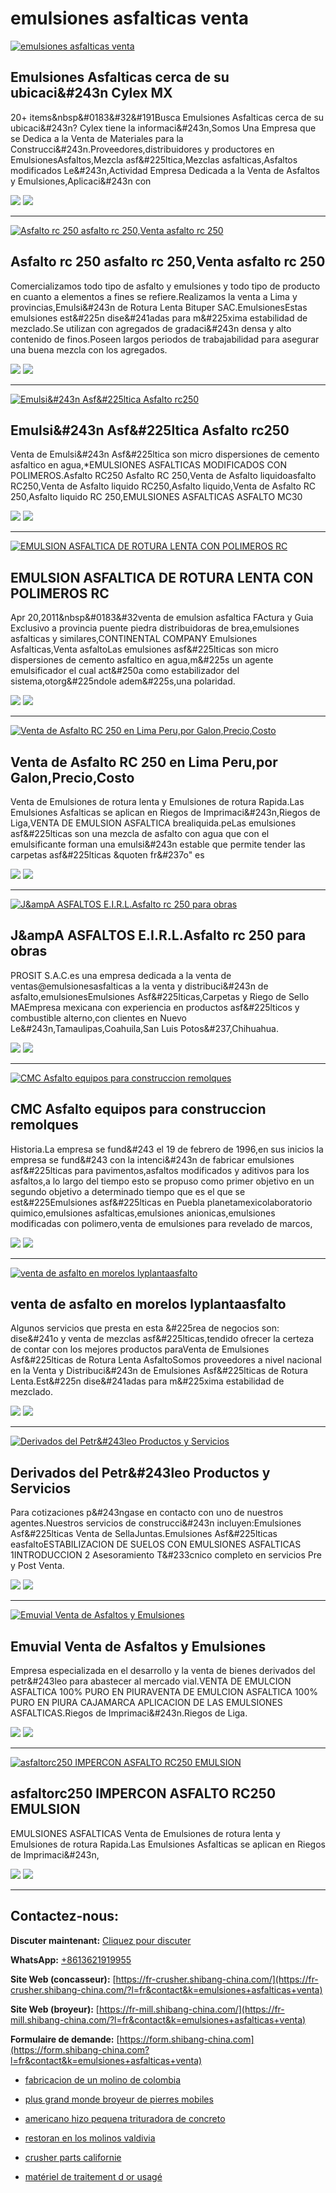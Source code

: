# emulsiones asfalticas venta

<a href="https://swt.shibang-china.com/?l=fr&img&k=emulsiones+asfalticas+venta" target="_blank">![emulsiones asfalticas venta](http://static.shibang-china.com/all-800x300/1289.jpg)</a>

## Emulsiones Asfalticas cerca de su ubicaci&#243n Cylex MX
20+ items&nbsp&#0183&#32&#191Busca Emulsiones Asfalticas cerca de su ubicaci&#243n? Cylex tiene la informaci&#243n,Somos Una Empresa que se Dedica a la Venta de Materiales para la Construcci&#243n.Proveedores,distribuidores y productores en EmulsionesAsfaltos,Mezcla asf&#225ltica,Mezclas asfalticas,Asfaltos modificados Le&#243n,Actividad Empresa Dedicada a la Venta de Asfaltos y Emulsiones,Aplicaci&#243n con


<a href="https://whatsapp.shibangsoft.com/WhatsApp.php" target="_blank" title="WhatsApp">![](http://static.shibang-china.com/icon/whatsapp.png)</a> <a href="https://swt.shibang-china.com/?l=fr&icon&k=emulsiones+asfalticas+venta" target="_blank">![](http://static.shibang-china.com/icon/chat-fr.png)</a>

---

<a href="https://swt.shibang-china.com/?l=fr&img&k=emulsiones+asfalticas+venta" target="_blank">![Asfalto rc 250 asfalto rc 250,Venta asfalto rc 250](http://static.shibang-china.com/all-800x300/791.jpg)</a>

## Asfalto rc 250 asfalto rc 250,Venta asfalto rc 250
Comercializamos todo tipo de asfalto y emulsiones y todo tipo de producto en cuanto a elementos a fines se refiere.Realizamos la venta a Lima y provincias,Emulsi&#243n de Rotura Lenta Bituper SAC.EmulsionesEstas emulsiones est&#225n dise&#241adas para m&#225xima estabilidad de mezclado.Se utilizan con agregados de gradaci&#243n densa y alto contenido de finos.Poseen largos periodos de trabajabilidad para asegurar una buena mezcla con los agregados.


<a href="https://whatsapp.shibangsoft.com/WhatsApp.php" target="_blank" title="WhatsApp">![](http://static.shibang-china.com/icon/whatsapp.png)</a> <a href="https://swt.shibang-china.com/?l=fr&icon&k=emulsiones+asfalticas+venta" target="_blank">![](http://static.shibang-china.com/icon/chat-fr.png)</a>

---

<a href="https://swt.shibang-china.com/?l=fr&img&k=emulsiones+asfalticas+venta" target="_blank">![Emulsi&#243n Asf&#225ltica Asfalto rc250](http://static.shibang-china.com/all-800x300/683.jpg)</a>

## Emulsi&#243n Asf&#225ltica Asfalto rc250
Venta de Emulsi&#243n Asf&#225ltica son micro dispersiones de cemento asfaltico en agua,*EMULSIONES ASFALTICAS MODIFICADOS CON POLIMEROS.Asfalto RC250 Asfalto RC 250,Venta de Asfalto liquidoasfalto RC250,Venta de Asfalto liquido RC250,Asfalto liquido,Venta de Asfalto RC 250,Asfalto liquido RC 250,EMULSIONES ASFALTICAS ASFALTO MC30


<a href="https://whatsapp.shibangsoft.com/WhatsApp.php" target="_blank" title="WhatsApp">![](http://static.shibang-china.com/icon/whatsapp.png)</a> <a href="https://swt.shibang-china.com/?l=fr&icon&k=emulsiones+asfalticas+venta" target="_blank">![](http://static.shibang-china.com/icon/chat-fr.png)</a>

---

<a href="https://swt.shibang-china.com/?l=fr&img&k=emulsiones+asfalticas+venta" target="_blank">![EMULSION ASFALTICA DE ROTURA LENTA CON POLIMEROS RC](http://static.shibang-china.com/all-800x300/145.jpg)</a>

## EMULSION ASFALTICA DE ROTURA LENTA CON POLIMEROS RC
Apr 20,2011&nbsp&#0183&#32venta de emulsion asfaltica FActura y Guia Exclusivo a provincia puente piedra distribuidoras de brea,emulsiones asfalticas y similares,CONTINENTAL COMPANY Emulsiones Asfalticas,Venta asfaltoLas emulsiones asf&#225lticas son micro dispersiones de cemento asfaltico en agua,m&#225s un agente emulsificador el cual act&#250a como estabilizador del sistema,otorg&#225ndole adem&#225s,una polaridad.


<a href="https://whatsapp.shibangsoft.com/WhatsApp.php" target="_blank" title="WhatsApp">![](http://static.shibang-china.com/icon/whatsapp.png)</a> <a href="https://swt.shibang-china.com/?l=fr&icon&k=emulsiones+asfalticas+venta" target="_blank">![](http://static.shibang-china.com/icon/chat-fr.png)</a>

---

<a href="https://swt.shibang-china.com/?l=fr&img&k=emulsiones+asfalticas+venta" target="_blank">![Venta de Asfalto RC 250 en Lima Peru,por Galon,Precio,Costo](http://static.shibang-china.com/all-800x300/1092.jpg)</a>

## Venta de Asfalto RC 250 en Lima Peru,por Galon,Precio,Costo
Venta de Emulsiones de rotura lenta y Emulsiones de rotura Rapida.Las Emulsiones Asfalticas se aplican en Riegos de Imprimaci&#243n,Riegos de Liga,VENTA DE EMULSION ASFALTICA brealiquida.peLas emulsiones asf&#225lticas son una mezcla de asfalto con agua que con el emulsificante forman una emulsi&#243n estable que permite tender las carpetas asf&#225lticas &quoten fr&#237o" es


<a href="https://whatsapp.shibangsoft.com/WhatsApp.php" target="_blank" title="WhatsApp">![](http://static.shibang-china.com/icon/whatsapp.png)</a> <a href="https://swt.shibang-china.com/?l=fr&icon&k=emulsiones+asfalticas+venta" target="_blank">![](http://static.shibang-china.com/icon/chat-fr.png)</a>

---

<a href="https://swt.shibang-china.com/?l=fr&img&k=emulsiones+asfalticas+venta" target="_blank">![J&ampA ASFALTOS E.I.R.L.Asfalto rc 250 para obras](http://static.shibang-china.com/all-800x300/1161.jpg)</a>

## J&ampA ASFALTOS E.I.R.L.Asfalto rc 250 para obras
PROSIT S.A.C.es una empresa dedicada a la venta de ventas@emulsionesasfalticas a la venta y distribuci&#243n de asfalto,emulsionesEmulsiones Asf&#225lticas,Carpetas y Riego de Sello MAEmpresa mexicana con experiencia en productos asf&#225lticos y combustible alterno,con clientes en Nuevo Le&#243n,Tamaulipas,Coahuila,San Luis Potos&#237,Chihuahua.


<a href="https://whatsapp.shibangsoft.com/WhatsApp.php" target="_blank" title="WhatsApp">![](http://static.shibang-china.com/icon/whatsapp.png)</a> <a href="https://swt.shibang-china.com/?l=fr&icon&k=emulsiones+asfalticas+venta" target="_blank">![](http://static.shibang-china.com/icon/chat-fr.png)</a>

---

<a href="https://swt.shibang-china.com/?l=fr&img&k=emulsiones+asfalticas+venta" target="_blank">![CMC Asfalto equipos para construccion remolques](http://static.shibang-china.com/all-800x300/238.jpg)</a>

## CMC Asfalto equipos para construccion remolques
Historia.La empresa se fund&#243 el 19 de febrero de 1996,en sus inicios la empresa se fund&#243 con la intenci&#243n de fabricar emulsiones asf&#225lticas para pavimentos,asfaltos modificados y aditivos para los asfaltos,a lo largo del tiempo esto se propuso como primer objetivo en un segundo objetivo a determinado tiempo que es el que se est&#225Emulsiones asf&#225lticas en Puebla planetamexicolaboratorio quimico,emulsiones asfalticas,emulsiones anionicas,emulsiones modificadas con polimero,venta de emulsiones para revelado de marcos,


<a href="https://whatsapp.shibangsoft.com/WhatsApp.php" target="_blank" title="WhatsApp">![](http://static.shibang-china.com/icon/whatsapp.png)</a> <a href="https://swt.shibang-china.com/?l=fr&icon&k=emulsiones+asfalticas+venta" target="_blank">![](http://static.shibang-china.com/icon/chat-fr.png)</a>

---

<a href="https://swt.shibang-china.com/?l=fr&img&k=emulsiones+asfalticas+venta" target="_blank">![venta de asfalto en morelos lyplantaasfalto](http://static.shibang-china.com/all-800x300/188.jpg)</a>

## venta de asfalto en morelos lyplantaasfalto
Algunos servicios que presta en esta &#225rea de negocios son: dise&#241o y venta de mezclas asf&#225lticas,tendido ofrecer la certeza de contar con los mejores productos paraVenta de Emulsiones Asf&#225lticas de Rotura Lenta AsfaltoSomos proveedores a nivel nacional en la Venta y Distribuci&#243n de Emulsiones Asf&#225lticas de Rotura Lenta.Est&#225n dise&#241adas para m&#225xima estabilidad de mezclado.


<a href="https://whatsapp.shibangsoft.com/WhatsApp.php" target="_blank" title="WhatsApp">![](http://static.shibang-china.com/icon/whatsapp.png)</a> <a href="https://swt.shibang-china.com/?l=fr&icon&k=emulsiones+asfalticas+venta" target="_blank">![](http://static.shibang-china.com/icon/chat-fr.png)</a>

---

<a href="https://swt.shibang-china.com/?l=fr&img&k=emulsiones+asfalticas+venta" target="_blank">![Derivados del Petr&#243leo Productos y Servicios](http://static.shibang-china.com/all-800x300/287.jpg)</a>

## Derivados del Petr&#243leo Productos y Servicios
Para cotizaciones p&#243ngase en contacto con uno de nuestros agentes.Nuestros servicios de construcci&#243n incluyen:Emulsiones Asf&#225lticas Venta de SellaJuntas.Emulsiones Asf&#225lticas easfaltoESTABILIZACION DE SUELOS CON EMULSIONES ASFALTICAS 1INTRODUCCION 2 Asesoramiento T&#233cnico completo en servicios Pre y Post Venta.


<a href="https://whatsapp.shibangsoft.com/WhatsApp.php" target="_blank" title="WhatsApp">![](http://static.shibang-china.com/icon/whatsapp.png)</a> <a href="https://swt.shibang-china.com/?l=fr&icon&k=emulsiones+asfalticas+venta" target="_blank">![](http://static.shibang-china.com/icon/chat-fr.png)</a>

---

<a href="https://swt.shibang-china.com/?l=fr&img&k=emulsiones+asfalticas+venta" target="_blank">![Emuvial Venta de Asfaltos y Emulsiones](http://static.shibang-china.com/all-800x300/1126.jpg)</a>

## Emuvial Venta de Asfaltos y Emulsiones
Empresa especializada en el desarrollo y la venta de bienes derivados del petr&#243leo para abastecer al mercado vial.VENTA DE EMULCION ASFALTICA 100% PURO EN PIURAVENTA DE EMULCION ASFALTICA 100% PURO EN PIURA CAJAMARCA APLICACION DE LAS EMULSIONES ASFALTICAS.Riegos de Imprimaci&#243n.Riegos de Liga.


<a href="https://whatsapp.shibangsoft.com/WhatsApp.php" target="_blank" title="WhatsApp">![](http://static.shibang-china.com/icon/whatsapp.png)</a> <a href="https://swt.shibang-china.com/?l=fr&icon&k=emulsiones+asfalticas+venta" target="_blank">![](http://static.shibang-china.com/icon/chat-fr.png)</a>

---

<a href="https://swt.shibang-china.com/?l=fr&img&k=emulsiones+asfalticas+venta" target="_blank">![asfaltorc250 IMPERCON ASFALTO RC250 EMULSION](http://static.shibang-china.com/all-800x300/503.jpg)</a>

## asfaltorc250 IMPERCON ASFALTO RC250 EMULSION
EMULSIONES ASFALTICAS Venta de Emulsiones de rotura lenta y Emulsiones de rotura Rapida.Las Emulsiones Asfalticas se aplican en Riegos de Imprimaci&#243n,

<a href="https://whatsapp.shibangsoft.com/WhatsApp.php" target="_blank" title="WhatsApp">![](http://static.shibang-china.com/icon/whatsapp.png)</a> <a href="https://swt.shibang-china.com/?l=fr&icon&k=emulsiones+asfalticas+venta" target="_blank">![](http://static.shibang-china.com/icon/chat-fr.png)</a>

---
## Contactez-nous:

**Discuter maintenant:** [Cliquez pour discuter](https://swt.shibang-china.com?l=fr&contact&k=emulsiones+asfalticas+venta)

**WhatsApp:**  [+8613621919955](https://whatsapp.shibangsoft.com/WhatsApp.php)

**Site Web (concasseur):** [https://fr-crusher.shibang-china.com/](https://fr-crusher.shibang-china.com/?l=fr&contact&k=emulsiones+asfalticas+venta)

**Site Web (broyeur):** [https://fr-mill.shibang-china.com/](https://fr-mill.shibang-china.com/?l=fr&contact&k=emulsiones+asfalticas+venta)

**Formulaire de demande:** [https://form.shibang-china.com](https://form.shibang-china.com?l=fr&contact&k=emulsiones+asfalticas+venta)

* [fabricacion de un molino de colombia](../64/fabricacion%20de%20un%20molino%20de%20colombia.md)

* [plus grand monde broyeur de pierres mobiles](../61/plus%20grand%20monde%20broyeur%20de%20pierres%20mobiles.md)

* [americano hizo pequena trituradora de concreto](../62/americano%20hizo%20pequena%20trituradora%20de%20concreto.md)

* [restoran en los molinos valdivia](../64/restoran%20en%20los%20molinos%20valdivia.md)

* [crusher parts californie](../61/crusher%20parts%20californie.md)

* [matériel de traitement d or usagé](../65/mat%C3%A9riel%20de%20traitement%20d%20or%20usag%C3%A9.md)